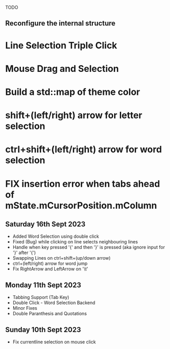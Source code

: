 TODO
## Reconfigure the internal structure
# Line Selection Triple Click
# Mouse Drag and Selection
# Build a std::map of theme color
# shift+(left/right) arrow for letter selection
# ctrl+shift+(left/right) arrow for word selection
# FIX insertion error when tabs ahead of mState.mCursorPosition.mColumn

## Saturday 16th Sept 2023
+ Added Word Selection using double click
+ Fixed (Bug) while clicking on line selects neighbouring lines
+ Handle when key pressed '{' and then '}' is pressed (aka ignore input for '}' after '{')
+ Swapping Lines on ctrl+shift+(up/down arrow)
+ ctrl+(left/right) arrow for word jump
+ Fix RightArrow and LeftArrow on '\t'

## Monday 11th Sept 2023
+ Tabbing Support (Tab Key)
+ Double Click - Word Selection Backend
+ Minor Fixes
+ Double Paranthesis and Quotations 

## Sunday 10th Sept 2023
- Fix currentline selection on mouse click
